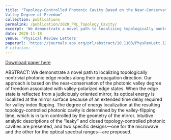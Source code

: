 ```yaml
---
title: "Topology-Controlled Photonic Cavity Based on the Near-Conservation of the
Valley Degree of Freedom"
collection: publications
permalink: /publication/2020_PRL_Topology_Cavity/
excerpt: 'We demonstrate a novel path to localizing topologically nontrivial photonic edge modes along their propagation direction.'
date: 2020-11-18
venue: 'Physical Review Letters'
paperurl: 'https://journals.aps.org/prl/abstract/10.1103/PhysRevLett.125.213902'
# citation: ''
---
```


[Download paper here](http://fengyuliu.com/files/2020_PRL_Topology_Cavity.pdf)

ABSTRACT: 
We demonstrate a novel path to localizing topologically nontrivial photonic edge modes along their propagation direction. Our approach is based on the near-conservation of the photonic valley degree of freedom associated with valley-polarized edge states. When the edge state is reflected from a judiciously oriented mirror, its optical energy is localized at the mirror surface because of an extended time delay required for valley index flipping. The degree of energy localization at the resulting topology-controlled photonic cavity is determined by the valley-flipping time, which is in turn controlled by the geometry of the mirror. Intuitive analytic descriptions of the “leaky” and closed topology-controlled photonic cavities are presented, and two specific designs—one for the microwave and the other for the optical spectral ranges—are proposed.

